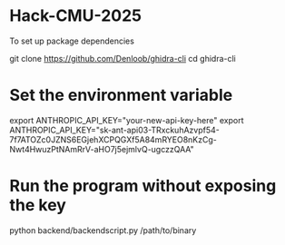 # Hack-CMU-2025
To set up package dependencies

git clone https://github.com/Denloob/ghidra-cli
cd ghidra-cli

# Set the environment variable
export ANTHROPIC_API_KEY="your-new-api-key-here"
export ANTHROPIC_API_KEY="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"

# Run the program without exposing the key
python backend/backendscript.py /path/to/binary
